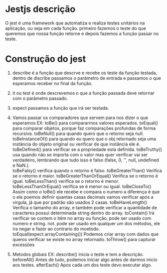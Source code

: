 # Jestjs descrição 

O jest é uma framework que automatiza e realiza testes unitários na aplicação, ou seja em cada função.
primeiro fazemos o teste do que queremos que nossa função retorne e depois fazemos a função passar no teste.


# Construção do jest

1. describe é a função que descrve e recebe os teste da função testada, dentro de discribe passamos o parâmetro de entrada
e passamos o que esperamos receber no final da função.
2. it ou test é onde descrevemos o que a função passada deve retornar com o parâmetro passado.
3. expect passamos a função que irá ser testada.

4. Vamos passar os comparadores que servem para nos dizer o que esperamos
EX: toBe() para compararmos valores esperados.
    toEqual() para comparar objetos, porque faz comparações profundas de forma recursiva.
    toBeNull() para quando quero que o retorno seja null.
    toBeInstanceOf() para quando eu quero que o obj retornado seja uma instância do objeto original ou verificar de que instância ele é.
    toBeDefined() para verificar se a propriedade esta definida.
    toBeTruthy() usa quando não se importa com o valor mas quer verificar vai ser verdadeiro, lembrando que tudo isso é falso (false, 0, '', null, undefined e NaN.).  
    toBeFalsy() verifica quando o retorno é falso.
    toBeGreaterThan() Verifica se o retorno é maior.
    toBeGreaterThanOrEqual() Verifica se o retorno é igual.
    toBeLessThan() verifica se o retorno é menor.
    toBeLessThanOrEqual() verifica se é menor ou igual.
    toBeCloseTo() Assim como o toBe() ele recebe e compara o numero a diferença é que o ele poemos definir quantas casas decimais              vamos verificar após a virgula, já que por padrão são usados 2 casas.
    toBeHaveLength() Verifica o tamanho do array, e também pode verificar a quantidade de caracteres possui determinada string dentro do array.
    toContain() Irá verificar se contem o itém no array ou função, pode ser usado com numero e string.
    not. pode ser usado em qualquer um dos métodos, ele ira negar e fazer ao contrario do moetodo.
    toEqual(expect.arrayContaining()) Podemos criar array com dados que queros verificar se existe no array retornado.
    toThrow() para capturar excessões

5. Metodos globais 
EX: describe() inicia o teste e tem a descrição. 
    beforeAll() Antes de tudo, podemos iniciar algo antes de darmos inicio aos testes.
    afterEach() Apos cada um dos teste devo executar algo.